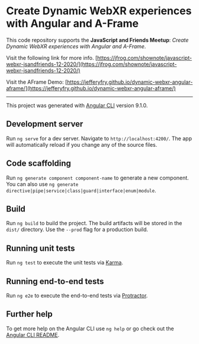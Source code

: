 # Create Dynamic WebXR experiences with Angular and A-Frame

This code repository supports the **JavaScript and Friends Meetup**: _Create Dynamic WebXR experiences with Angular and A-Frame_.

Visit the following link for more info.
[https://jfrog.com/shownote/javascript-webxr-jsandfriends-12-2020/](https://jfrog.com/shownote/javascript-webxr-jsandfriends-12-2020/)

Visit the AFrame Demo: [https://jefferyfry.github.io/dynamic-webxr-angular-aframe/](https://jefferyfry.github.io/dynamic-webxr-angular-aframe/)

---
This project was generated with [Angular CLI](https://github.com/angular/angular-cli) version 9.1.0.

## Development server

Run `ng serve` for a dev server. Navigate to `http://localhost:4200/`. The app will automatically reload if you change any of the source files.

## Code scaffolding

Run `ng generate component component-name` to generate a new component. You can also use `ng generate directive|pipe|service|class|guard|interface|enum|module`.

## Build

Run `ng build` to build the project. The build artifacts will be stored in the `dist/` directory. Use the `--prod` flag for a production build.

## Running unit tests

Run `ng test` to execute the unit tests via [Karma](https://karma-runner.github.io).

## Running end-to-end tests

Run `ng e2e` to execute the end-to-end tests via [Protractor](http://www.protractortest.org/).

## Further help

To get more help on the Angular CLI use `ng help` or go check out the [Angular CLI README](https://github.com/angular/angular-cli/blob/master/README.md).
